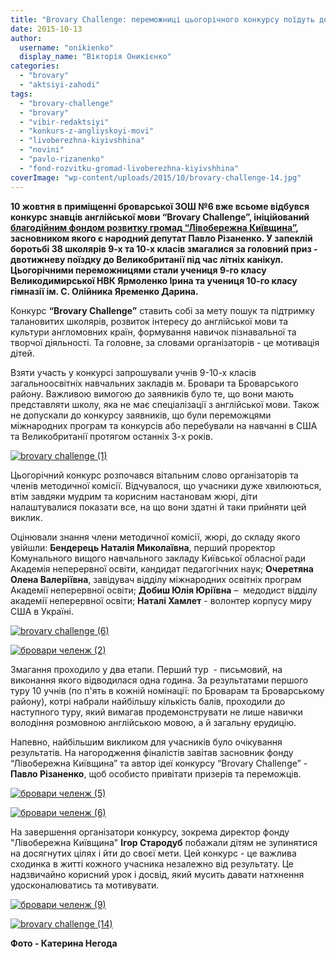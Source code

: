 ```yaml
---
title: "Brovary Challenge: переможниці цьогорічного конкурсу поїдуть до Великобританії - ФОТО"
date: 2015-10-13
author: 
  username: "onikienko"
  display_name: "Вікторія Оникієнко"
categories: 
  - "brovary"
  - "aktsiyi-zahodi"
tags: 
  - "brovary-challenge"
  - "brovary"
  - "vibir-redaktsiyi"
  - "konkurs-z-angliyskoyi-movi"
  - "livoberezhna-kiyivshhina"
  - "novini"
  - "pavlo-rizanenko"
  - "fond-rozvitku-gromad-livoberezhna-kiyivshhina"
coverImage: "wp-content/uploads/2015/10/brovary-challenge-14.jpg"
---
```


**10 жовтня в приміщенні броварської ЗОШ №6 вже всьоме відбувся конкурс знавців англійської мови “Brovary Challenge”, ініційований [благодійним фондом розвитку громад “Лівобережна Київщина”](https://www.livoberezhna.org/), засновником якого є народний депутат Павло Різаненко. У запеклій боротьбі 38 школярів 9-х та 10-х класів змагалися за головний приз - двотижневу поїздку до Великобританії під час літніх канікул. Цьогорічними переможницями стали учениця 9-го класу Великодимирської НВК Ярмоленко Ірина та учениця 10-го класу гімназії ім. С. Олійника Яременко Дарина.**

Конкурс **“Brovary Challenge”** ставить собі за мету пошук та підтримку талановитих школярів, розвиток інтересу до англійської мови та культури англомовних країн, формування навичок пізнавальної та творчої діяльності. Та головне, за словами організаторів - це мотивація дітей.

Взяти участь у конкурсі запрошували учнів 9-10-х класів загальноосвітніх навчальних закладів м. Бровари та Броварського району. Важливою вимогою до заявників було те, що вони мають представляти школу, яка не має спеціалізації з англійської мови. Також не допускали до конкурсу заявників, що були переможцями міжнародних програм та конкурсів або перебували на навчанні в США та Великобританії протягом останніх 3-х років.

[![brovary challenge (1)](https://mpz.brovary.org/wp-content/uploads/2015/10/brovary-challenge-1.jpg)](https://mpz.brovary.org/wp-content/uploads/2015/10/brovary-challenge-1.jpg)

Цьогорічний конкурс розпочався вітальним слово організаторів та членів методичної комісії. Відчувалося, що учасники дуже хвилюються, втім завдяки мудрим та корисним настановам жюрі, діти налаштувалися показати все, на що вони здатні й таки прийняти цей виклик.

Оцінювали знання члени методичної комісії, жюрі, до складу якого увійшли: **Бендерець Наталія Миколаївна**, перший проректор Комунального вищого навчального закладу Київської обласної ради Академія неперервної освіти, кандидат педагогічних наук; **Очеретяна Олена Валеріївна**, завідувач відділу міжнародних освітніх програм Академії неперервної освіти; **Добиш Юлія Юріївна** –  медодист відділу академії неперервної освіти; **Наталі Хамлет** - волонтер корпусу миру США в Україні.

[![brovary challenge (6)](https://mpz.brovary.org/wp-content/uploads/2015/10/brovary-challenge-6.jpg)](https://mpz.brovary.org/wp-content/uploads/2015/10/brovary-challenge-6.jpg)

[![бровари челенж (2)](https://mpz.brovary.org/wp-content/uploads/2015/10/brovary-chelenzh-2.jpg)](https://mpz.brovary.org/wp-content/uploads/2015/10/brovary-chelenzh-2.jpg)

Змагання проходило у два етапи. Перший тур  - письмовий, на виконання якого відводилася одна година. За результатами першого туру 10 учнів (по п'ять в кожній номінації: по Броварам та Броварському району), котрі набрали найбільшу кількість балів, проходили до наступного туру, який вимагав продемонструвати не лише навички володіння розмовною англійською мовою, а й загальну ерудицію.

Напевно, найбільшим викликом для учасників було очікування результатів. На нагородження фіналістів завітав засновник фонду “Лівобережна Київщина” та автор ідеї конкурсу “Brovary Challenge” - **Павло Різаненко**, щоб особисто привітати призерів та переможців.

[![бровари челенж (5)](https://mpz.brovary.org/wp-content/uploads/2015/10/brovary-chelenzh-5.jpg)](https://mpz.brovary.org/wp-content/uploads/2015/10/brovary-chelenzh-5.jpg)

[![бровари челенж (6)](https://mpz.brovary.org/wp-content/uploads/2015/10/brovary-chelenzh-6.jpg)](https://mpz.brovary.org/wp-content/uploads/2015/10/brovary-chelenzh-6.jpg)

На завершення організатори конкурсу, зокрема директор фонду "Лівобережна Київщина" **Ігор Стародуб** побажали дітям не зупинятися на досягнутих цілях і йти до своєї мети. Цей конкурс - це важлива сходинка в житті кожного учасника незалежно від результату. Це надзвичайно корисний урок і досвід, який мусить давати натхнення удосконалюватись та мотивувати.

[![бровари челенж (9)](https://mpz.brovary.org/wp-content/uploads/2015/10/brovary-chelenzh-9.jpg)](https://mpz.brovary.org/wp-content/uploads/2015/10/brovary-chelenzh-9.jpg)

[![brovary challenge (14)](https://mpz.brovary.org/wp-content/uploads/2015/10/brovary-challenge-14.jpg)](https://mpz.brovary.org/wp-content/uploads/2015/10/brovary-challenge-14.jpg)

**Фото - Катерина Негода**
